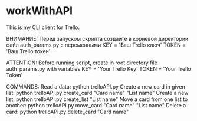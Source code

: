 # workWithAPI
This is my CLI client for Trello.

ВНИМАНИЕ: Перед запуском скрипта создайте в корневой директории файл auth_params.py с переменными
KEY = 'Ваш Trello ключ'
TOKEN = 'Ваш Trello токен'

ATTENTION: Before running script, create in root directory file auth_params.py with variables
KEY = 'Your Trello Key'
TOKEN = 'Your Trello Token'

COMMANDS:
Read a data: python trelloAPI.py
Create a new card in given list: python trelloAPI.py create_card "Card name" "List name"
Create a new list: python trelloAPI.py create_list "List name"
Move a card from one list to another: python trelloAPI.py move_card "Card name" "List name"
Delete a card: python trelloAPI.py delete_card "Card name"
